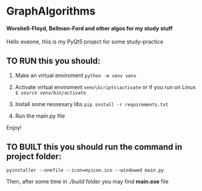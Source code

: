 # GraphAlgorithms
<h4>Worshell-Floyd, Bellman-Ford and other algos for my study stuff</h4>

Hello eveone, this is my PyQt5 project for some study-practice

## TO RUN this you should: 
1) Make an virtual enviroment 
   `python -m venv venv`
   
2) Activate virtual enviroment
   `venv\Scripts\activate`
   or if you run on Linux
   `$ source venv/bin/activate`
   
3) Install some nessesary libs
   `pip install -r requirements.txt`
   
3) Run the main.py file

Enjoy!

## TO BUILT this you should run the command in project folder:
   `pyinstaller --onefile --icon=myicon.ico --windowed main.py`
   
   Then, after some time in <i>./build</i> folder you may find <b>main.exe</b> file
   
